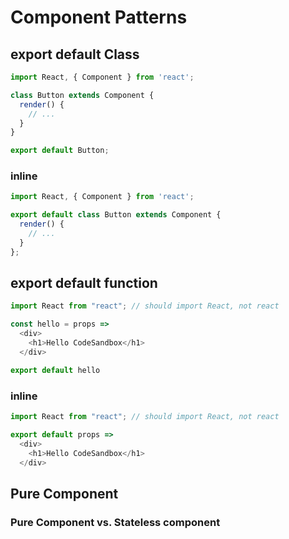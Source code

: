# Component Patterns

## export default Class

```javascript
import React, { Component } from 'react';

class Button extends Component {
  render() {
    // ...
  }
}

export default Button;
```

### inline

```javascript
import React, { Component } from 'react';

export default class Button extends Component {
  render() {
    // ...
  }
};
```

## export default function

```javascript
import React from "react"; // should import React, not react

const hello = props => 
  <div>
    <h1>Hello CodeSandbox</h1>
  </div>

export default hello
```

### inline

```javascript
import React from "react"; // should import React, not react

export default props => 
  <div>
    <h1>Hello CodeSandbox</h1>
  </div>
```

## Pure Component

### Pure Component vs. Stateless component

